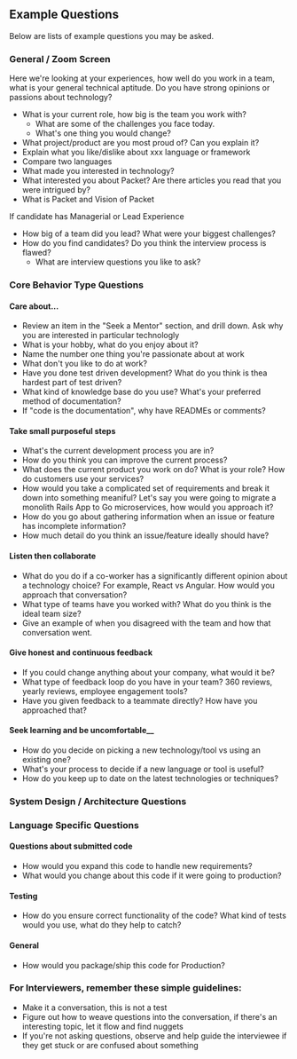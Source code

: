 ## Example Questions

Below are lists of example questions you may be asked.


### General / Zoom Screen

Here we're looking at your experiences, how well do you work in a team, what is your general technical aptitude. Do you have strong opinions or passions about technology?

* What is your current role, how big is the team you work with?
  * What are some of the challenges you face today.
  * What's one thing you would change?
* What project/product are you most proud of?  Can you explain it?
* Explain what you like/dislike about xxx language or framework
* Compare two languages
* What made you interested in technology?
* What interested you about Packet?  Are there articles you read that you were intrigued by?
* What is Packet and Vision of Packet

If candidate has Managerial or Lead Experience

* How big of a team did you lead?  What were your biggest challenges?
* How do you find candidates?  Do you think the interview process is flawed?
  * What are interview questions you like to ask?

### Core Behavior Type Questions


#### Care about...
  * Review an item in the "Seek a Mentor" section, and drill down.  Ask why you are interested in particular technologly
  * What is your hobby, what do you enjoy about it?
  * Name the number one thing you're passionate about at work
  * What don't you like to do at work?
  * Have you done test driven development?  What do you think is thea hardest part of test driven?
  * What kind of knowledge base do you use?  What's your preferred method of documentation?
  * If "code is the documentation", why have READMEs or comments?

#### Take small purposeful steps
  * What's the current development process you are in?
  * How do you think you can improve the current process?
  * What does the current product you work on do?  What is your role?  How do customers use your services?
  * How would you take a complicated set of requirements and break it down into something meaniful?  Let's say you were going to migrate a monolith Rails App to Go microservices, how would you approach it?
  * How do you go about gathering information when an issue or feature has incomplete information?
  * How much detail do you think an issue/feature ideally should have?

#### Listen then collaborate
  * What do you do if a co-worker has a significantly different opinion about a technology choice?  For example, React vs Angular.  How would you approach that conversation?
  * What type of teams have you worked with?  What do you think is the ideal team size?
  * Give an example of when you disagreed with the team and how that conversation went.

#### Give honest and continuous feedback
  * If you could change anything about your company, what would it be?
  * What type of feedback loop do you have in your team?  360 reviews, yearly reviews, employee engagement tools?
  * Have you given feedback to a teammate directly?  How have you approached that?

#### Seek learning and be uncomfortable__
  * How do you decide on picking a new technology/tool vs using an existing one?
  * What's your process to decide if a new language or tool is useful?
  * How do you keep up to date on the latest technologies or techniques?

### System Design / Architecture Questions



### Language Specific Questions

#### Questions about submitted code

  * How would you expand this code to handle new requirements?
  * What would you change about this code if it were going to production?

#### Testing

  * How do you ensure correct functionality of the code? What kind of tests would you use, what do they help to catch?

#### General

  * How would you package/ship this code for Production?

### For Interviewers, remember these simple guidelines:

* Make it a conversation, this is not a test
* Figure out how to weave questions into the conversation, if there's an interesting topic, let it flow and find nuggets
* If you're not asking questions, observe and help guide the interviewee if they get stuck or are confused about something


